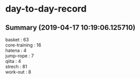# day-to-day-record  
## Summary  (2019-04-17 10:19:06.125710)  
basket : 63  
core-training : 16  
hatena : 4  
jump-rope : 7  
qiita : 4  
strech : 81  
work-out : 8  
